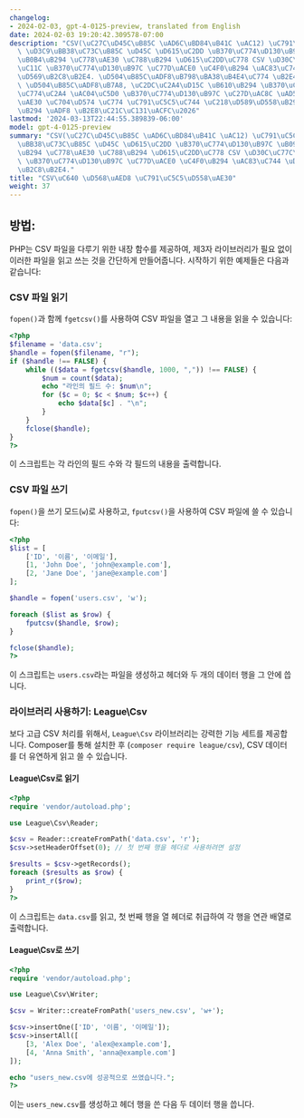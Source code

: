 ```yaml
---
changelog:
- 2024-02-03, gpt-4-0125-preview, translated from English
date: 2024-02-03 19:20:42.309578-07:00
description: "CSV(\uC27C\uD45C\uB85C \uAD6C\uBD84\uB41C \uAC12) \uC791\uC5C5\uC740\
  \ \uD3C9\uBB38\uC73C\uB85C \uD45C \uD615\uC2DD \uB370\uC774\uD130\uB97C \uB098\uD0C0\
  \uB0B4\uB294 \uC778\uAE30 \uC788\uB294 \uD615\uC2DD\uC778 CSV \uD30C\uC77C\uC5D0\
  \uC11C \uB370\uC774\uD130\uB97C \uC77D\uACE0 \uC4F0\uB294 \uAC83\uC744 \uD3EC\uD568\
  \uD569\uB2C8\uB2E4. \uD504\uB85C\uADF8\uB798\uBA38\uB4E4\uC774 \uB2E4\uC591\uD55C\
  \ \uD504\uB85C\uADF8\uB7A8, \uC2DC\uC2A4\uD15C \uB610\uB294 \uB370\uC774\uD130\uBCA0\
  \uC774\uC2A4 \uAC04\uC5D0 \uB370\uC774\uD130\uB97C \uC27D\uAC8C \uAD50\uD658\uD558\
  \uAE30 \uC704\uD574 \uC774 \uC791\uC5C5\uC744 \uC218\uD589\uD558\uB294\uB370, \uC774\
  \uB294 \uADF8 \uB2E8\uC21C\uC131\uACFC\u2026"
lastmod: '2024-03-13T22:44:55.389839-06:00'
model: gpt-4-0125-preview
summary: "CSV(\uC27C\uD45C\uB85C \uAD6C\uBD84\uB41C \uAC12) \uC791\uC5C5\uC740 \uD3C9\
  \uBB38\uC73C\uB85C \uD45C \uD615\uC2DD \uB370\uC774\uD130\uB97C \uB098\uD0C0\uB0B4\
  \uB294 \uC778\uAE30 \uC788\uB294 \uD615\uC2DD\uC778 CSV \uD30C\uC77C\uC5D0\uC11C\
  \ \uB370\uC774\uD130\uB97C \uC77D\uACE0 \uC4F0\uB294 \uAC83\uC744 \uD3EC\uD568\uD569\
  \uB2C8\uB2E4."
title: "CSV\uC640 \uD568\uAED8 \uC791\uC5C5\uD558\uAE30"
weight: 37
---
```


## 방법:
PHP는 CSV 파일을 다루기 위한 내장 함수를 제공하여, 제3자 라이브러리가 필요 없이 이러한 파일을 읽고 쓰는 것을 간단하게 만들어줍니다. 시작하기 위한 예제들은 다음과 같습니다:

### CSV 파일 읽기
`fopen()`과 함께 `fgetcsv()`를 사용하여 CSV 파일을 열고 그 내용을 읽을 수 있습니다:

```php
<?php
$filename = 'data.csv';
$handle = fopen($filename, "r");
if ($handle !== FALSE) {
    while (($data = fgetcsv($handle, 1000, ",")) !== FALSE) {
        $num = count($data);
        echo "라인의 필드 수: $num\n";
        for ($c = 0; $c < $num; $c++) {
            echo $data[$c] . "\n";
        }
    }
    fclose($handle);
}
?>
```

이 스크립트는 각 라인의 필드 수와 각 필드의 내용을 출력합니다.

### CSV 파일 쓰기
`fopen()`을 쓰기 모드(`w`)로 사용하고, `fputcsv()`을 사용하여 CSV 파일에 쓸 수 있습니다:

```php
<?php
$list = [
    ['ID', '이름', '이메일'],
    [1, 'John Doe', 'john@example.com'],
    [2, 'Jane Doe', 'jane@example.com']
];

$handle = fopen('users.csv', 'w');

foreach ($list as $row) {
    fputcsv($handle, $row);
}

fclose($handle);
?>
```

이 스크립트는 `users.csv`라는 파일을 생성하고 헤더와 두 개의 데이터 행을 그 안에 씁니다.

### 라이브러리 사용하기: League\Csv
보다 고급 CSV 처리를 위해서, `League\Csv` 라이브러리는 강력한 기능 세트를 제공합니다. Composer를 통해 설치한 후 (`composer require league/csv`), CSV 데이터를 더 유연하게 읽고 쓸 수 있습니다.

#### League\Csv로 읽기
```php
<?php
require 'vendor/autoload.php';

use League\Csv\Reader;

$csv = Reader::createFromPath('data.csv', 'r');
$csv->setHeaderOffset(0); // 첫 번째 행을 헤더로 사용하려면 설정

$results = $csv->getRecords();
foreach ($results as $row) {
    print_r($row);
}
?>
```

이 스크립트는 `data.csv`를 읽고, 첫 번째 행을 열 헤더로 취급하여 각 행을 연관 배열로 출력합니다.

#### League\Csv로 쓰기
```php
<?php
require 'vendor/autoload.php';

use League\Csv\Writer;

$csv = Writer::createFromPath('users_new.csv', 'w+');

$csv->insertOne(['ID', '이름', '이메일']);
$csv->insertAll([
    [3, 'Alex Doe', 'alex@example.com'],
    [4, 'Anna Smith', 'anna@example.com']
]);

echo "users_new.csv에 성공적으로 쓰였습니다.";
?>
```

이는 `users_new.csv`를 생성하고 헤더 행을 쓴 다음 두 데이터 행을 씁니다.
